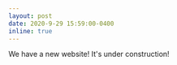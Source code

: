 ```yaml
---
layout: post
date: 2020-9-29 15:59:00-0400
inline: true
---
```


We have a new website! It's under construction!
